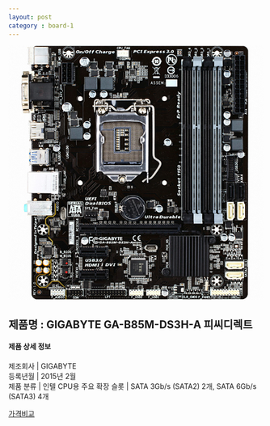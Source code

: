 ```yaml
---
layout: post
category : board-1
---
```


![alt text](https://github.com/kutchoiwjun92/kutchoiwjun92.github.com/blob/master/image/board-1.jpg?raw=true)

## 제품명 : **GIGABYTE GA-B85M-DS3H-A 피씨디렉트**

#### 제품 상세 정보


  제조회사        |  GIGABYTE   
  등록년월        |  2015년 2월      
  제품 분류       |  인텔 CPU용 
  주요 확장 슬롯  |  SATA 3Gb/s (SATA2) 2개, SATA 6Gb/s (SATA3) 4개   


[가격비교](http://prod.danawa.com/info/?pcode=3002705&cate=112751)

